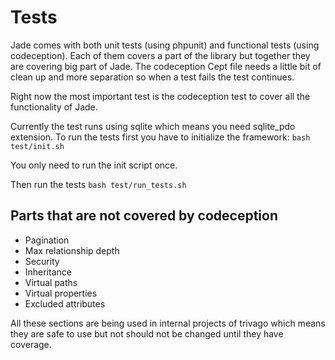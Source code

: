 Tests
=======
Jade comes with both unit tests (using phpunit) and functional tests (using codeception).
Each of them covers a part of the library but together they are covering big part of Jade.
The codeception Cept file needs a little bit of clean up and more separation so when a test fails the test continues.

Right now the most important test is the codeception test to cover all the functionality of Jade.

Currently the test runs using sqlite which means you need sqlite_pdo extension.
To run the tests first you have to initialize the framework:
`bash test/init.sh`

You only need to run the init script once.


Then run the tests
`bash test/run_tests.sh`


Parts that are not covered by codeception
--------
* Pagination
* Max relationship depth
* Security
* Inheritance
* Virtual paths
* Virtual properties
* Excluded attributes

All these sections are being used in internal projects of trivago which means they are safe to use but not should not be changed until they have coverage.
